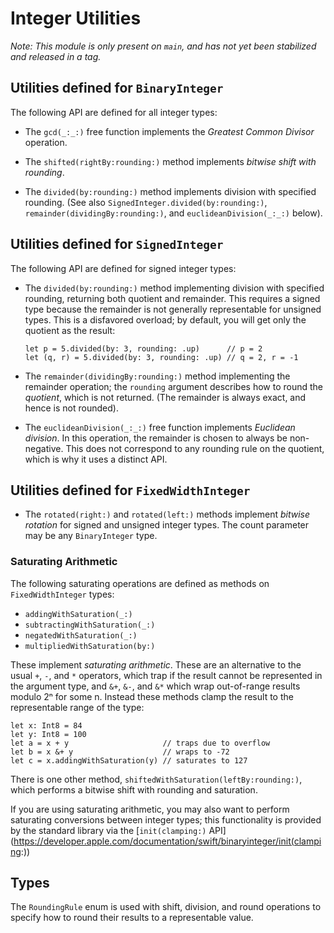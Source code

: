 # Integer Utilities

_Note: This module is only present on `main`, and has not yet been stabilized and released in a tag._

## Utilities defined for `BinaryInteger`

The following API are defined for all integer types:

- The `gcd(_:_:)` free function implements the _Greatest Common Divisor_ operation.
  
- The `shifted(rightBy:rounding:)` method implements _bitwise shift with rounding_.
  
- The `divided(by:rounding:)` method implements division with specified rounding.
  (See also `SignedInteger.divided(by:rounding:)`, `remainder(dividingBy:rounding:)`, and `euclideanDivision(_:_:)` below).
  
## Utilities defined for `SignedInteger`

The following API are defined for signed integer types:

- The `divided(by:rounding:)` method implementing division with specified rounding, returning both quotient and remainder.
  This requires a signed type because the remainder is not generally representable for unsigned types.
  This is a disfavored overload; by default, you will get only the quotient as the result:
  ```
  let p = 5.divided(by: 3, rounding: .up)      // p = 2
  let (q, r) = 5.divided(by: 3, rounding: .up) // q = 2, r = -1
  ```
  
- The `remainder(dividingBy:rounding:)` method implementing the remainder operation; the `rounding` argument describes how to round the _quotient_, which is not returned.
  (The remainder is always exact, and hence is not rounded).
  
- The `euclideanDivision(_:_:)` free function implements _Euclidean division_.
  In this operation, the remainder is chosen to always be non-negative.
  This does not correspond to any rounding rule on the quotient, which is why it uses a distinct API.

## Utilities defined for `FixedWidthInteger`

- The `rotated(right:)` and `rotated(left:)` methods implement _bitwise rotation_ for signed and unsigned integer types.
  The count parameter may be any `BinaryInteger` type.
  
### Saturating Arithmetic

The following saturating operations are defined as methods on
`FixedWidthInteger` types:

- `addingWithSaturation(_:)`
- `subtractingWithSaturation(_:)`
- `negatedWithSaturation(_:)`
- `multipliedWithSaturation(by:)`

These implement _saturating arithmetic_. These are an alternative to the 
usual `+`, `-`, and `*` operators, which trap if the result cannot be 
represented in the argument type, and `&+`, `&-`, and `&*` which wrap
out-of-range results modulo 2ⁿ for some n. Instead these methods clamp
the result to the representable range of the type:
```
let x: Int8 = 84
let y: Int8 = 100
let a = x + y                     // traps due to overflow
let b = x &+ y                    // wraps to -72
let c = x.addingWithSaturation(y) // saturates to 127
```

There is one other method, `shiftedWithSaturation(leftBy:rounding:)`,
which performs a bitwise shift with rounding and saturation.

If you are using saturating arithmetic, you may also want to perform
saturating conversions between integer types; this functionality is provided
by the standard library via the [`init(clamping:)` API]
(https://developer.apple.com/documentation/swift/binaryinteger/init(clamping:))

## Types

The `RoundingRule` enum is used with shift, division, and round operations to specify how to round their results to a representable value.
